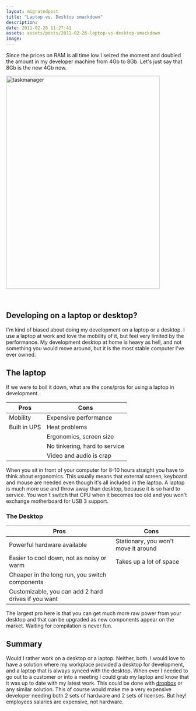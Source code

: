 ```yaml
---
layout: migratedpost
title: "Laptop vs. Desktop smackdown"
description:
date: 2011-02-26 11:27:41
assets: assets/posts/2011-02-26-laptop-vs-desktop-smackdown
image: 
---
```


<p>Since the prices on RAM is all time low I seized the moment and doubled the amount in my developer machine from 4Gb to 8Gb. Let's just say that 8Gb is the new 4Gb now.</p>
<p><img class="alignnone size-full wp-image-1081" title="taskmanager" src="http://litemedia.info/media/Default/Mint/taskmanager.png" width="421" height="583" /></p>
<p> </p>
<h2>Developing on a laptop or desktop?</h2>
<p>I'm kind of biased about doing my development on a laptop or a desktop. I use a laptop at work and love the mobility of it, but feel very limited by the performance. My development desktop at home is heavy as hell, and not something you would move around, but it is the most stable computer I've ever owned.</p>
<h2>The laptop</h2>
<p>If we were to boil it down, what are the cons/pros for using a laptop in development.</p>
<table>
<thead> 
<tr>
<th>Pros</th> <th>Cons</th>
</tr>
</thead> 
<tbody>
<tr>
<td>Mobility</td>
<td>Expensive performance</td>
</tr>
<tr>
<td>Built in UPS</td>
<td>Heat problems</td>
</tr>
<tr>
<td></td>
<td>Ergonomics, screen size</td>
</tr>
<tr>
<td></td>
<td>No tinkering, hard to service</td>
</tr>
<tr>
<td></td>
<td>Video and audio is crap</td>
</tr>
</tbody>
</table>
<p>When you sit in front of your computer for 8-10 hours straight you have to think about ergonomics. This usually means that external screen, keyboard and mouse are needed even though it's all included in the laptop.  A laptop is much more use and throw away than desktop, because it is so hard to service. You won't switch that CPU when it becomes too old and you won't exchange motherboard for USB 3 support.</p>
<h3>The Desktop</h3>
<table>
<thead> 
<tr>
<th>Pros</th> <th>Cons</th>
</tr>
</thead> 
<tbody>
<tr>
<td>Powerful hardware available</td>
<td>Stationary, you won't move it around</td>
</tr>
<tr>
<td>Easier to cool down, not as noisy or warm</td>
<td>Takes up a lot of space</td>
</tr>
<tr>
<td>Cheaper in the long run, you switch components</td>
<td></td>
</tr>
<tr>
<td>Customizable, you can add 2 hard drives if you want</td>
<td></td>
</tr>
</tbody>
</table>
<p>The largest pro here is that you can get much more raw power from your desktop and that can be upgraded as new components appear on the market. Waiting for compilation is never fun.</p>
<h2>Summary</h2>
<p>Would I rather work on a desktop or a laptop. Neither, both. I would love to have a solution where my workplace provided a desktop for development, and a laptop that is always synced with the desktop. When ever I needed to go out to a customer or into a meeting I could grab my laptop and know that it was up to date with my latest work. This could be done with <a href="http://www.dropbox.com">dropbox</a> or any similar solution.  This of course would make me a very expensive developer needing both 2 sets of hardware and 2 sets of licenses. But hey! employees salaries are expensive, not hardware.</p>
